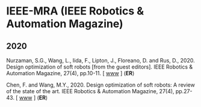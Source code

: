 # IEEE-MRA (IEEE Robotics & Automation Magazine)

## 2020

Nurzaman, S.G., Wang, L., Iida, F., Lipton, J., Floreano, D. and Rus, D., 2020. Design optimization of soft robots [from the guest editors]. IEEE Robotics & Automation Magazine, 27(4), pp.10-11. [ [www](https://ieeexplore.ieee.org/document/9288979) ] (**ER**)

Chen, F. and Wang, M.Y., 2020. Design optimization of soft robots: A review of the state of the art. IEEE Robotics & Automation Magazine, 27(4), pp.27-43. [ [www](https://ieeexplore.ieee.org/document/9237112) ] (**ER**)

